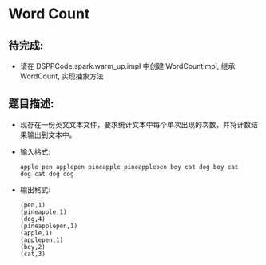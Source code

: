 # Word Count

## 待完成:

* 请在 DSPPCode.spark.warm_up.impl 中创建 WordCountImpl, 继承 WordCount, 实现抽象方法

## 题目描述:

* 现存在一份英文文本文件，要求统计文本中每个单次出现的次数，并将计数结果输出到文本中。

* 输入格式: 

  ```
  apple pen applepen pineapple pineapplepen boy cat dog boy cat
  dog cat dog dog
  ```

* 输出格式: 

  ```
  (pen,1)
  (pineapple,1)
  (dog,4)
  (pineapplepen,1)
  (apple,1)
  (applepen,1)
  (boy,2)
  (cat,3)
  ```